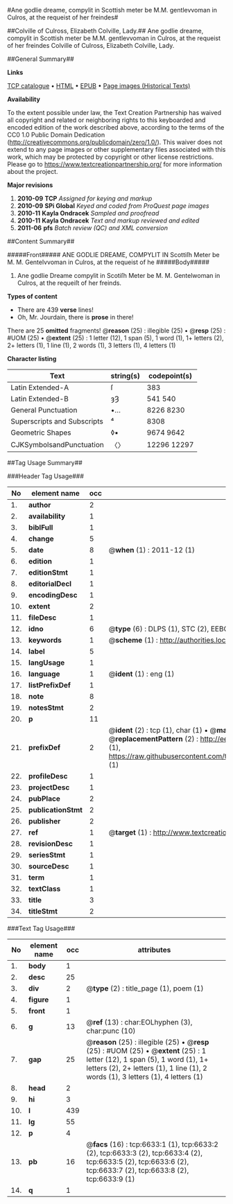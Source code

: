 #Ane godlie dreame, compylit in Scottish meter be M.M. gentlevvoman in Culros, at the requeist of her freindes#

##Colville of Culross, Elizabeth Colville, Lady.##
Ane godlie dreame, compylit in Scottish meter be M.M. gentlevvoman in Culros, at the requeist of her freindes
Colville of Culross, Elizabeth Colville, Lady.

##General Summary##

**Links**

[TCP catalogue](http://www.ota.ox.ac.uk/tcp/)  • 
[HTML](http://tei.it.ox.ac.uk/tcp/Texts-HTML/free/A07/A07425.html)  • 
[EPUB](http://tei.it.ox.ac.uk/tcp/Texts-EPUB/free/A07/A07425.epub) • 
[Page images (Historical Texts)](https://historicaltexts.jisc.ac.uk/eebo-99842010e)

**Availability**

To the extent possible under law, the Text Creation Partnership has waived all copyright and related or neighboring rights to this keyboarded and encoded edition of the work described above, according to the terms of the CC0 1.0 Public Domain Dedication (http://creativecommons.org/publicdomain/zero/1.0/). This waiver does not extend to any page images or other supplementary files associated with this work, which may be protected by copyright or other license restrictions. Please go to https://www.textcreationpartnership.org/ for more information about the project.

**Major revisions**

1. __2010-09__ __TCP__ *Assigned for keying and markup*
1. __2010-09__ __SPi Global__ *Keyed and coded from ProQuest page images*
1. __2010-11__ __Kayla Ondracek__ *Sampled and proofread*
1. __2010-11__ __Kayla Ondracek__ *Text and markup reviewed and edited*
1. __2011-06__ __pfs__ *Batch review (QC) and XML conversion*

##Content Summary##

#####Front#####
ANE GODLIE DREAME, COMPYLIT IN Scottiſh Meter be M. M. Gentelvvoman in Culros, at the requeist of he
#####Body#####

1. Ane godlie Dreame compylit in Scotiſh Meter be M. M. Gentelwoman in Culros, at the requeiſt of her freinds.

**Types of content**

  * There are 439 **verse** lines!
  * Oh, Mr. Jourdain, there is **prose** in there!

There are 25 **omitted** fragments! 
 @__reason__ (25) : illegible (25)  •  @__resp__ (25) : #UOM (25)  •  @__extent__ (25) : 1 letter (12), 1 span (5), 1 word (1), 1+ letters (2), 2+ letters (1), 1 line (1), 2 words (1), 3 letters (1), 4 letters (1)

**Character listing**


|Text|string(s)|codepoint(s)|
|---|---|---|
|Latin Extended-A|ſ|383|
|Latin Extended-B|ȝȜ|541 540|
|General Punctuation|•…|8226 8230|
|Superscripts             and Subscripts|⁴|8308|
|Geometric Shapes|◊▪|9674 9642|
|CJKSymbolsandPunctuation|〈〉|12296 12297|

##Tag Usage Summary##

###Header Tag Usage###

|No|element name|occ|attributes|
|---|---|---|---|
|1.|__author__|2||
|2.|__availability__|1||
|3.|__biblFull__|1||
|4.|__change__|5||
|5.|__date__|8| @__when__ (1) : 2011-12 (1)|
|6.|__edition__|1||
|7.|__editionStmt__|1||
|8.|__editorialDecl__|1||
|9.|__encodingDesc__|1||
|10.|__extent__|2||
|11.|__fileDesc__|1||
|12.|__idno__|6| @__type__ (6) : DLPS (1), STC (2), EEBO-CITATION (1), PROQUEST (1), VID (1)|
|13.|__keywords__|1| @__scheme__ (1) : http://authorities.loc.gov/ (1)|
|14.|__label__|5||
|15.|__langUsage__|1||
|16.|__language__|1| @__ident__ (1) : eng (1)|
|17.|__listPrefixDef__|1||
|18.|__note__|8||
|19.|__notesStmt__|2||
|20.|__p__|11||
|21.|__prefixDef__|2| @__ident__ (2) : tcp (1), char (1)  •  @__matchPattern__ (2) : ([0-9\-]+):([0-9IVX]+) (1), (.+) (1)  •  @__replacementPattern__ (2) : http://eebo.chadwyck.com/downloadtiff?vid=$1&page=$2 (1), https://raw.githubusercontent.com/textcreationpartnership/Texts/master/tcpchars.xml#$1 (1)|
|22.|__profileDesc__|1||
|23.|__projectDesc__|1||
|24.|__pubPlace__|2||
|25.|__publicationStmt__|2||
|26.|__publisher__|2||
|27.|__ref__|1| @__target__ (1) : http://www.textcreationpartnership.org/docs/. (1)|
|28.|__revisionDesc__|1||
|29.|__seriesStmt__|1||
|30.|__sourceDesc__|1||
|31.|__term__|1||
|32.|__textClass__|1||
|33.|__title__|3||
|34.|__titleStmt__|2||


###Text Tag Usage###

|No|element name|occ|attributes|
|---|---|---|---|
|1.|__body__|1||
|2.|__desc__|25||
|3.|__div__|2| @__type__ (2) : title_page (1), poem (1)|
|4.|__figure__|1||
|5.|__front__|1||
|6.|__g__|13| @__ref__ (13) : char:EOLhyphen (3), char:punc (10)|
|7.|__gap__|25| @__reason__ (25) : illegible (25)  •  @__resp__ (25) : #UOM (25)  •  @__extent__ (25) : 1 letter (12), 1 span (5), 1 word (1), 1+ letters (2), 2+ letters (1), 1 line (1), 2 words (1), 3 letters (1), 4 letters (1)|
|8.|__head__|2||
|9.|__hi__|3||
|10.|__l__|439||
|11.|__lg__|55||
|12.|__p__|4||
|13.|__pb__|16| @__facs__ (16) : tcp:6633:1 (1), tcp:6633:2 (2), tcp:6633:3 (2), tcp:6633:4 (2), tcp:6633:5 (2), tcp:6633:6 (2), tcp:6633:7 (2), tcp:6633:8 (2), tcp:6633:9 (1)|
|14.|__q__|1||
